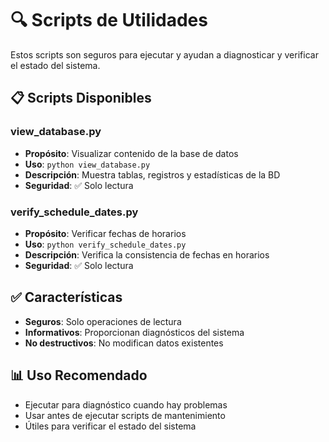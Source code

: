 # 🔍 Scripts de Utilidades

Estos scripts son seguros para ejecutar y ayudan a diagnosticar y verificar el estado del sistema.

## 📋 Scripts Disponibles

### **view_database.py**
- **Propósito**: Visualizar contenido de la base de datos
- **Uso**: `python view_database.py`
- **Descripción**: Muestra tablas, registros y estadísticas de la BD
- **Seguridad**: ✅ Solo lectura

### **verify_schedule_dates.py**
- **Propósito**: Verificar fechas de horarios
- **Uso**: `python verify_schedule_dates.py`
- **Descripción**: Verifica la consistencia de fechas en horarios
- **Seguridad**: ✅ Solo lectura

## ✅ Características

- **Seguros**: Solo operaciones de lectura
- **Informativos**: Proporcionan diagnósticos del sistema
- **No destructivos**: No modifican datos existentes

## 📊 Uso Recomendado

- Ejecutar para diagnóstico cuando hay problemas
- Usar antes de ejecutar scripts de mantenimiento
- Útiles para verificar el estado del sistema
